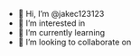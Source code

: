 - 👋 Hi, I’m @jakec123123
- 👀 I’m interested in   
- 🌱 I’m currently learning 
- 💞️ I’m looking to collaborate on 

<!---
jakec123123/jakec123123 is a ✨ special ✨ repository because its `README.md` (this file) appears on your GitHub profile.
You can click the Preview link to take a look at your changes.
--->
